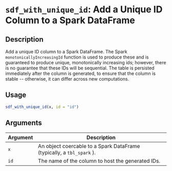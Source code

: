 # `sdf_with_unique_id`: Add a Unique ID Column to a Spark DataFrame

## Description


 Add a unique ID column to a Spark DataFrame. The Spark
 `monotonicallyIncreasingId` function is used to produce these and is
 guaranteed to produce unique, monotonically increasing ids; however, there
 is no guarantee that these IDs will be sequential. The table is persisted
 immediately after the column is generated, to ensure that the column is
 stable -- otherwise, it can differ across new computations.


## Usage

```r
sdf_with_unique_id(x, id = "id")
```


## Arguments

Argument      |Description
------------- |----------------
```x```     |     An object coercable to a Spark DataFrame (typically, a `tbl_spark` ).
```id```     |     The name of the column to host the generated IDs.

